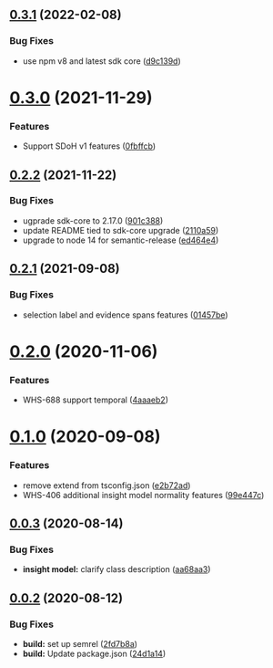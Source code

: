 ## [0.3.1](https://github.com/IBM/whcs-node-sdk/compare/v0.3.0...v0.3.1) (2022-02-08)


### Bug Fixes

* use npm v8 and latest sdk core ([d9c139d](https://github.com/IBM/whcs-node-sdk/commit/d9c139dfce95541ed325651c0a90e5c72427b762))

# [0.3.0](https://github.com/IBM/whcs-node-sdk/compare/v0.2.2...v0.3.0) (2021-11-29)


### Features

* Support SDoH v1 features ([0fbffcb](https://github.com/IBM/whcs-node-sdk/commit/0fbffcb603067b2aa54bde2612a8a86958bdf8f7))

## [0.2.2](https://github.com/IBM/whcs-node-sdk/compare/v0.2.1...v0.2.2) (2021-11-22)


### Bug Fixes

* ugprade sdk-core to 2.17.0 ([901c388](https://github.com/IBM/whcs-node-sdk/commit/901c3885fcccc31fd749437fbf1c094ecc73310d))
* update README tied to sdk-core upgrade ([2110a59](https://github.com/IBM/whcs-node-sdk/commit/2110a59e78fec2e10617253235480cb50ff2972f))
* upgrade to node 14 for semantic-release ([ed464e4](https://github.com/IBM/whcs-node-sdk/commit/ed464e4ba5f6116fed656e49e61efb4f8eba76f3))

## [0.2.1](https://github.com/IBM/whcs-node-sdk/compare/v0.2.0...v0.2.1) (2021-09-08)


### Bug Fixes

* selection label and evidence spans features ([01457be](https://github.com/IBM/whcs-node-sdk/commit/01457be4ae7d28d9b71da16d854508d25cf8148c))

# [0.2.0](https://github.com/IBM/whcs-node-sdk/compare/v0.1.0...v0.2.0) (2020-11-06)


### Features

* WHS-688 support temporal ([4aaaeb2](https://github.com/IBM/whcs-node-sdk/commit/4aaaeb2ebd5d29eb83b1c15c27d495c4b5c7663b))

# [0.1.0](https://github.com/IBM/whcs-node-sdk/compare/v0.0.3...v0.1.0) (2020-09-08)


### Features

* remove extend from tsconfig.json ([e2b72ad](https://github.com/IBM/whcs-node-sdk/commit/e2b72ad3eb55eac55fadb94072a1678d6294e40e))
* WHS-406 additional insight model normality features ([99e447c](https://github.com/IBM/whcs-node-sdk/commit/99e447c1aee29af0824e133c567af2c2a654f0fc))

## [0.0.3](https://github.com/IBM/whcs-node-sdk/compare/v0.0.2...v0.0.3) (2020-08-14)


### Bug Fixes

* **insight model:** clarify class description ([aa68aa3](https://github.com/IBM/whcs-node-sdk/commit/aa68aa374e3a7ec6c676167d2b13f224ca6b98d2))

## [0.0.2](https://github.com/IBM/whcs-node-sdk/compare/v0.0.1...v0.0.2) (2020-08-12)


### Bug Fixes

* **build:** set up semrel ([2fd7b8a](https://github.com/IBM/whcs-node-sdk/commit/2fd7b8a199823a75b1d9da7956edeadd79f346c2))
* **build:** Update package.json ([24d1a14](https://github.com/IBM/whcs-node-sdk/commit/24d1a146b5c73d43fd8541f0b699048a6ce586dc))

